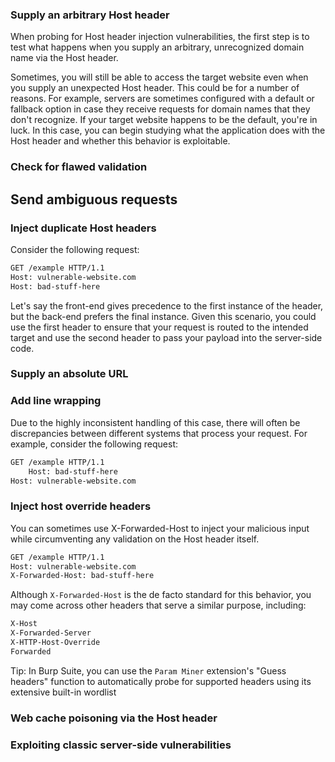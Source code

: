 ### Supply an arbitrary Host header
When probing for Host header injection vulnerabilities, the first step is to test what happens when you supply an arbitrary, unrecognized domain name via the Host header.

Sometimes, you will still be able to access the target website even when you supply an unexpected Host header. This could be for a number of reasons. For example, servers are sometimes configured with a default or fallback option in case they receive requests for domain names that they don't recognize. If your target website happens to be the default, you're in luck. In this case, you can begin studying what the application does with the Host header and whether this behavior is exploitable.

### Check for flawed validation

## Send ambiguous requests
### Inject duplicate Host headers
Consider the following request:
```bash
GET /example HTTP/1.1
Host: vulnerable-website.com
Host: bad-stuff-here
```

Let's say the front-end gives precedence to the first instance of the header, but the back-end prefers the final instance. Given this scenario, you could use the first header to ensure that your request is routed to the intended target and use the second header to pass your payload into the server-side code. 

### Supply an absolute URL

### Add line wrapping
Due to the highly inconsistent handling of this case, there will often be discrepancies between different systems that process your request. For example, consider the following request:
```bash
GET /example HTTP/1.1
    Host: bad-stuff-here
Host: vulnerable-website.com
```

### Inject host override headers
You can sometimes use X-Forwarded-Host to inject your malicious input while circumventing any validation on the Host header itself.
```bash
GET /example HTTP/1.1
Host: vulnerable-website.com
X-Forwarded-Host: bad-stuff-here
```
Although `X-Forwarded-Host` is the de facto standard for this behavior, you may come across other headers that serve a similar purpose, including:
```bash
X-Host
X-Forwarded-Server
X-HTTP-Host-Override
Forwarded
```

Tip: In Burp Suite, you can use the `Param Miner` extension's "Guess headers" function to automatically probe for supported headers using its extensive built-in wordlist

### Web cache poisoning via the Host header

### Exploiting classic server-side vulnerabilities



